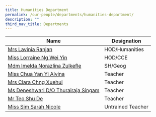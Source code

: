 ```yaml
---
title: Humanities Department
permalink: /our-people/departments/humanities-department/
description: ""
third_nav_title: Departments
---
```

| Name | Designation| 
| -------- | -------- | 
|[Mrs Lavinia Ranjan](mailto:denise_lavinia_selvakumar@schools.gov.sg)|HOD/Humanities
|[Miss Lorraine Ng Wei Yin](mailto:ng_wei_yin_carrissa@schools.gov.sg)|HOD/CCE
|[Mdm Imelda Norazlina Zulkefle](mailto:imelda_norazlina_zulkefle@schools.gov.sg)|SH/Geog
|[Miss Chua Yan Yi Alvina](mailto:Chua_Yan_yi_alvina@schools.gov.sg)|Teacher
|[Mrs Clara Chng Xuehui](mailto:ong_xuehui_clara@schools.gov.sg)|Teacher
|[Ms Deneshwari D/O Thurairaja Singam](mailto:deneshwari_thurairaja_singam@schools.gov.sg)|Teacher
|[Mr Teo Shu De](mailto:teo_shu_de@schools.gov.sg)|Teacher
|[Miss Sim Sarah Nicole](mailto:Sim_Sarah_Nicole@schools.gov.sg)|Untrained Teacher|